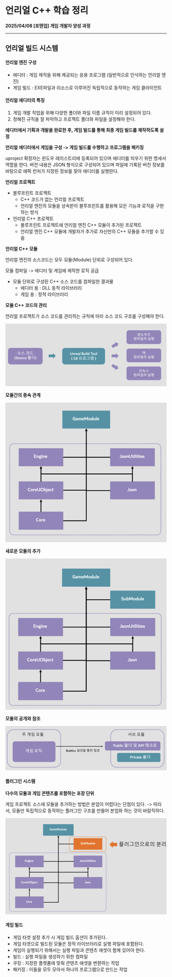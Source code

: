 # 언리얼 C++ 학습 정리

**2025/04/08 [포텐업] 게임 개발자 양성 과정**

---

## 언리얼 빌드 시스템

#### 언리얼 엔진 구성

* 에디터 : 게임 제작을 위해 제공되는 응용 프로그램 (일반적으로 인식하는 언리얼 엔진)
* 게임 빌드 : EXE파일과 리소스로 이루어진 독립적으로 동작하는 게임 클라이언트

#### 언리얼 에디터의 특징

1. 게임 개발 작업을 위해 다양한 폴더와 파일 이름 규칙이 미리 설정되어 있다.
2. 정해진 규칙을 잘 파악하고 프로젝트 폴더와 파일을 설정해야 한다.

**에디터에서 기획과 개발을 완료한 후, 게임 빌드를 통해 최종 게임 빌드를 제작하도록 설정**

**언리얼 에디터에서 게임을 구성 -> 게임 빌드를 수행하고 프로그램을 패키징**



uproject 확장자는 윈도우 레지스트리에 등록되어 있으며 에디터를 띄우기 위한 명세서 역할을 한다. 버전 내용은 JSON 형식으로 구성되어 있으며 파일에 기록된 버전 정보를 바탕으로 에픽 런처가 지정된 정보를 찾아 에디터를 실행한다.



**언리얼 프로젝트**

* 블루프린트 프로젝트
  * C++ 코드가 없는 언리얼 프로젝트
  * 언리얼 엔진의 모듈을 상속받아 블루프린트를 활용해 모든 기능과 로직을 구현하는 방식
* 언리얼 C++ 프로젝트
  * 블루프린트 프로젝트에 언리얼 엔진 C++ 모듈이 추가된 프로젝트
  * 언리얼 엔진 C++ 모듈에 개발자가 추가로 자신만의 C++ 모듈을 추가할 수 있음



**언리얼 C++ 모듈**

언리얼 엔진의 소스코드는 모두 모듈(Module) 단위로 구성되어 있다.

모듈 컴파일 -> 에디터 및 게임에 제작한 로직 공급

* 모듈 단위로 구성된 C++ 소스 코드를 컴파일한 결과물
  * 에디터 용 : DLL 동적 라이브러리
  * 게임 용 : 정적 라이브러리



**모듈 C++ 코드의 관리**

언리얼 프로젝트가 소스 코드를 관리하는 규칙에 따라 소스 코드 구조를 구성해야 한다.

<img src= "https://github.com/KwonJeHan/Study-cpp/blob/main/img/UnrealSourceCodeStruct.png">



**모듈간의 종속 관계**

<img src= "https://github.com/KwonJeHan/Study-cpp/blob/main/img/Module1.png">



**새로운 모듈의 추가**

<img src= "https://github.com/KwonJeHan/Study-cpp/blob/main/img/Module2.png">



**모듈의 공개와 참조**

<img src= "https://github.com/KwonJeHan/Study-cpp/blob/main/img/Module3.png">



#### 플러그인 시스템

**다수의 모듈과 게임 콘텐츠를 포함하는 포장 단위**

게임 프로젝트 소스에 모듈을 추가하는 방법은 분업이 어렵다는 단점이 있다. -> 따라서, 모듈만 독립적으로 동작하는 플러그인 구조를 만들어 분업화 하는 것이 바람직하다.

<img src= "https://github.com/KwonJeHan/Study-cpp/blob/main/img/Plugin1.png">



#### 게임 빌드

* 게임 타겟 설정 추가 시 게임 빌드 옵션이 추가된다.
* 게임 타겟으로 빌드된 모듈은 정적 라이브러리로 실행 파일에 포함된다.
* 게임이 실행되기 위해서는 실행 파일과 콘텐츠 애셋이 함께 있어야 한다.
* 빌드 : 실행 파일을 생성하기 위한 컴파일
* 쿠킹 : 지정한 플랫폼에 맞춰 콘텐츠 애셋을 변환하는 작업
* 패키징 : 이들을 모두 모아서 하나의 프로그램으로 만드는 작업
